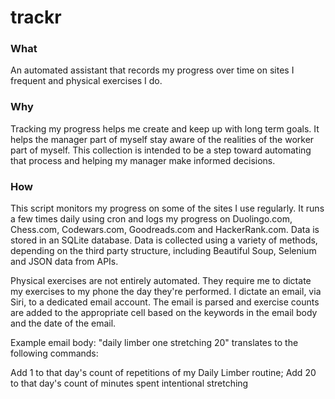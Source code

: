 # trackr

### What
An automated assistant that records my progress over time on sites I frequent and physical exercises I do.

### Why
Tracking my progress helps me create and keep up with long term goals. It helps the manager part of myself stay aware of the realities of the worker part of myself. This collection is intended to be a step toward automating that process and helping my manager make informed decisions.

### How
This script monitors my progress on some of the sites I use regularly. It runs a few times daily using cron and logs my progress on Duolingo.com, Chess.com, Codewars.com, Goodreads.com and HackerRank.com. Data is stored in an SQLite database. Data is collected using a variety of methods, depending on the third party structure, including Beautiful Soup, Selenium and JSON data from APIs.

Physical exercises are not entirely automated. They require me to dictate my exercises to my phone the day they're performed. I dictate an email, via Siri, to a dedicated email account. The email is parsed and exercise counts are added to the appropriate cell based on the keywords in the email body and the date of the email.

Example email body: "daily limber one stretching 20" translates to the following commands:

Add 1 to that day's count of repetitions of my Daily Limber routine; Add 20 to that day's count of minutes spent intentional stretching
